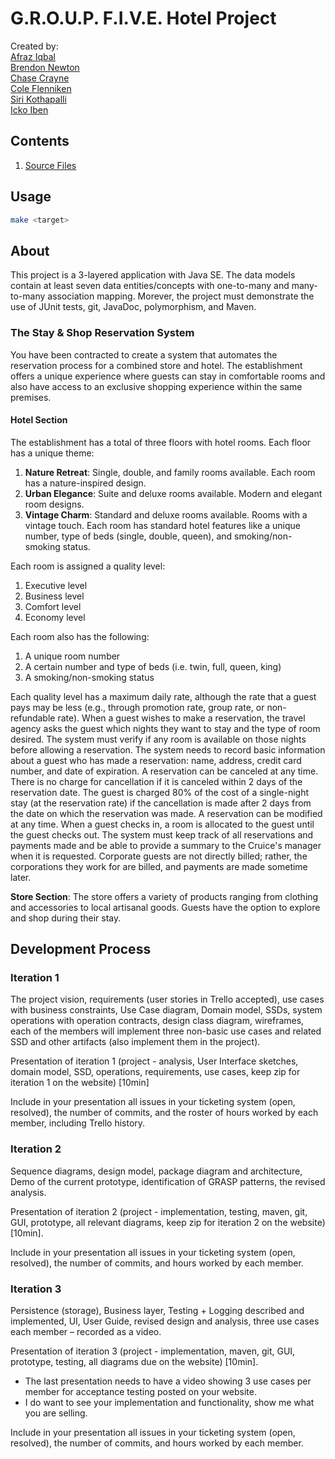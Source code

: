 # G.R.O.U.P. F.I.V.E. Hotel Project

Created by:  
[Afraz Iqbal]()  
[Brendon Newton]()  
[Chase Crayne](https://github.com/Starkrights)  
[Cole Flenniken]()  
[Siri Kothapalli]()  
[Icko Iben](https://github.com/ickoxii)  

## Contents

1. [Source Files](./src)

## Usage

```zsh
make <target>
```

## About

This project is a 3-layered application with Java SE. The data models contain 
at least seven data entities/concepts with one-to-many and many-to-many 
association mapping. Morever, the project must demonstrate the use of JUnit 
tests, git, JavaDoc, polymorphism, and Maven.  

### The Stay & Shop Reservation System

You have been contracted to create a system that automates the reservation 
process for a combined store and hotel. The establishment offers a unique 
experience where guests can stay in comfortable rooms and also have access to 
an exclusive shopping experience within the same premises.  

#### Hotel Section

The establishment has a total of three floors with hotel rooms. Each floor has 
a unique theme:  

1. **Nature Retreat**: Single, double, and family rooms available. Each room 
   has a nature-inspired design.
2. **Urban Elegance**: Suite and deluxe rooms available. Modern and elegant 
   room designs.  
3. **Vintage Charm**: Standard and deluxe rooms available. Rooms with a vintage 
   touch. Each room has standard hotel features like a unique number, type of 
   beds (single, double, queen), and smoking/non-smoking status.  

Each room is assigned a quality level:  

1. Executive level
2. Business level
3. Comfort level
4. Economy level  

Each room also has the following:  

1. A unique room number
2. A certain number and type of beds (i.e. twin, full, queen, king)
3. A smoking/non-smoking status  

Each quality level has a maximum daily rate, although the rate that a guest 
pays may be less (e.g., through promotion rate, group rate, or non-refundable 
rate). When a guest wishes to make a reservation, the travel agency asks the 
guest which nights they want to stay and the type of room desired. The system 
must verify if any room is available on those nights before allowing a 
reservation. The system needs to record basic information about a guest who has 
made a reservation: name, address, credit card number, and date of expiration. 
A reservation can be canceled at any time. There is no charge for cancellation 
if it is canceled within 2 days of the reservation date. The guest is charged 
80% of the cost of a single-night stay (at the reservation rate) if the 
cancellation is made after 2 days from the date on which the reservation was 
made. A reservation can be modified at any time. When a guest checks in, a room 
is allocated to the guest until the guest checks out. The system must keep track 
of all reservations and payments made and be able to provide a summary to the 
Cruice's manager when it is requested. Corporate guests are not directly billed; 
rather, the corporations they work for are billed, and payments are made sometime 
later.  

**Store Section**: The store offers a variety of products ranging from clothing 
and accessories to local artisanal goods. Guests have the option to explore and 
shop during their stay.  

## Development Process

### Iteration 1

The project vision, requirements (user stories in Trello accepted), use cases 
with business constraints, Use Case diagram, Domain model, SSDs, system operations 
with operation contracts, design class diagram, wireframes, each of the members 
will implement three non-basic use cases and related SSD and other artifacts 
(also implement them in the project).   

Presentation of iteration 1 (project - analysis, User Interface sketches, domain 
model, SSD, operations, requirements, use cases, keep zip for iteration 1 on the 
website) [10min]   

Include in your presentation all issues in your ticketing system (open, resolved), 
the number of commits, and the roster of hours worked by each member, including 
Trello history.  

### Iteration 2

Sequence diagrams, design model, package diagram and architecture, Demo of the 
current prototype, identification of GRASP patterns, the revised analysis.  

Presentation of iteration 2 (project - implementation, testing, maven, git, GUI, 
prototype, all relevant diagrams, keep zip for iteration 2 on the website) [10min].   

Include in your presentation all issues in your ticketing system (open, resolved), 
the number of commits, and hours worked by each member.   

### Iteration 3

Persistence (storage), Business layer, Testing + Logging described and implemented, 
UI, User Guide, revised design and analysis, three use cases each member – 
recorded as a video.  

Presentation of iteration 3 (project - implementation, maven, git, GUI, prototype, 
testing, all diagrams due on the website) [10min].  

* The last presentation needs to have a video showing 3 use cases per member for 
acceptance testing posted on your website. 
* I do want to see your implementation and functionality, show me what you are selling.  

Include in your presentation all issues in your ticketing system (open, resolved), 
the number of commits, and hours worked by each member.  

